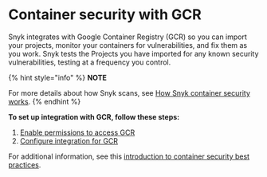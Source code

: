 # Container security with GCR

Snyk integrates with Google Container Registry (GCR) so you can import your projects, monitor your containers for vulnerabilities, and fix them as you work. Snyk tests the Projects you have imported for any known security vulnerabilities, testing at a frequency you control.

{% hint style="info" %}
**NOTE**

For more details about how Snyk scans, see [How Snyk container security works](../../how-snyk-container-works.md).
{% endhint %}

**To set up integration with GCR, follow these steps:**

1. [Enable permissions to access GCR](enable-permissions-to-access-gcr.md)
2. [Configure integration for GCR](configure-integration-for-gcr.md)

For additional information, see this [introduction to container security best practices](https://snyk.io/learn/container-security/).
